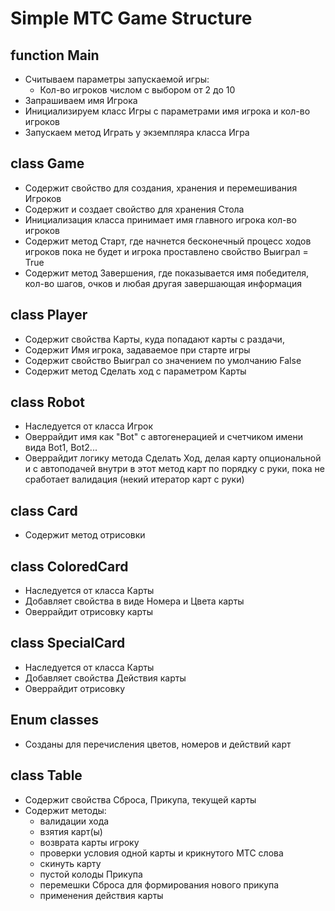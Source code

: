 # Simple МТС Game Structure

## function Main
* Считываем параметры запускаемой игры:
  * Кол-во игроков числом с выбором от 2 до 10
* Запрашиваем имя Игрока
* Инициализируем класс Игры с параметрами имя игрока и кол-во игроков
* Запускаем метод Играть у экземпляра класса Игра

## class Game
* Содержит свойство для создания, хранения и перемешивания Игроков
* Содержит и создает свойство для хранения Стола 
* Инициализация класса принимает имя главного игрока кол-во игроков
* Содержит метод Старт, где начнется бесконечный процесс ходов игроков пока не будет и игрока проставлено свойство Выиграл = True
* Содержит метод Завершения, где показывается имя победителя, кол-во шагов, очков и любая другая завершающая информация


## class Player
* Содержит свойства Карты, куда попадают карты с раздачи,
* Содержит Имя игрока, задаваемое при старте игры
* Содержит свойство Выиграл со значением по умолчанию False
* Содержит метод Сделать ход с параметром Карты

## class Robot
* Наследуется от класса Игрок
* Оверрайдит имя как "Bot" с автогенерацией и счетчиком имени вида Bot1, Bot2...
* Оверрайдит логику метода Сделать Ход, делая карту опциональной и с автоподачей внутри в этот метод карт по порядку с руки, пока не сработает валидация (некий итератор карт с руки)

## class Card
* Содержит метод отрисовки

## class ColoredCard
* Наследуется от класса Карты
* Добавляет свойства в виде Номера и Цвета карты
* Оверрайдит отрисовку карты

## class SpecialCard
* Наследуется от класса Карты
* Добавляет свойства Действия карты 
* Оверрайдит отрисовку

## Enum classes 
* Созданы для перечисления цветов, номеров и действий карт

## class Table
* Содержит свойства Сброса, Прикупа, текущей карты
* Содержит методы:
  * валидации хода
  * взятия карт(ы)
  * возврата карты игроку
  * проверки условия одной карты и крикнутого МТС слова
  * скинуть карту
  * пустой колоды Прикупа
  * перемешки Сброса для формирования нового прикупа
  * применения действия карты
